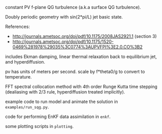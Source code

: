 constant PV f-plane QG turbulence (a.k.a surface QG turbulence).

Doubly periodic geometry with sin(2*pi/L) jet basic state.

References:

* http://journals.ametsoc.org/doi/pdf/10.1175/2008JAS2921.1 (section 3)
* http://journals.ametsoc.org/doi/pdf/10.1175/1520-0469%281978%29035%3C0774%3AUPVFPI%3E2.0.CO%3B2

includes Ekman damping, linear thermal relaxation back
to equilibrium jet, and hyperdiffusion.

pv has units of meters per second.
scale by f*theta0/g to convert to temperature.

FFT spectral collocation method with 4th order Runge Kutta
time stepping (dealiasing with 2/3 rule, hyperdiffusion treated implicitly).

example code to run model and animate the solution in ``examples/run_sqg.py``.

code for performing EnKF data assimilation in ``enkf``.

some plotting scripts in ``plotting``.
